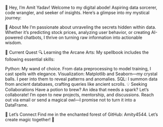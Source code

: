 👋 Hey, I’m Amit Yadav!
Welcome to my digital abode! Aspiring data sorcerer, code wrangler, and seeker of insights. Here’s a glimpse into my mystical journey:

👀 About Me
I’m passionate about unraveling the secrets hidden within data. Whether it’s predicting stock prices, analyzing user behavior, or creating AI-powered chatbots, I thrive on turning raw information into actionable wisdom.

🌱 Current Quest
🔍 Learning the Arcane Arts: My spellbook includes the following essential skills:

Python: My wand of choice. From data preprocessing to model training, I cast spells with elegance.
Visualization: Matplotlib and Seaborn—my crystal balls. I peer into them to reveal patterns and anomalies.
SQL: I summon data from ancient databases, crafting queries like ancient scrolls.
💡 Seeking Collaborations
Have a potion to brew? An idea that needs a spark? Let’s collaborate! I’m open to new projects, mentorship, and discussions. Reach out via email or send a magical owl—I promise not to turn it into a DataFrame.

🌟 Let’s Connect
Find me in the enchanted forest of GitHub: Amity4544. Let’s create magic together! 🌠
